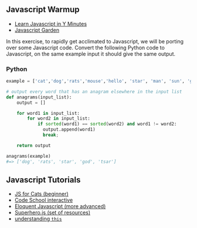 ## Javascript Warmup

* [Learn Javascript in Y Minutes][inxmin]
* [Javascript Garden][garden]

In this exercise, to rapidly get acclimated to Javascript, we will be porting over some Javascript code.  Convert the following Python code to Javascript, on the same example input it should give the same output.

### Python

```python
example = ['cat','dog','rats','mouse','hello', 'star', 'man', 'sun', 'god', 'heelo', 'beach','tsar']

# output every word that has an anagram elsewhere in the input list
def anagrams(input_list):
    output = []

    for word1 in input_list:
        for word2 in input_list:
            if sorted(word1) == sorted(word2) and word1 != word2:
              output.append(word1)
              break;

    return output

anagrams(example)
#=> ['dog', 'rats', 'star', 'god', 'tsar']
```

## Javascript Tutorials

* [JS for Cats (beginner)][jscats]
* [Code School interactive][codeschool]
* [Eloquent Javascript (more advanced)][eloquent]
* [Superhero.js (set of resources)][supjs]
* [understanding `this`][this]

[jscats]: http://jsforcats.com/
[eloquent]: http://eloquentjavascript.net/
[supjs]: http://superherojs.com/
[codeschool]: https://www.codeschool.com/paths/javascript
[inxmin]: http://learnxinyminutes.com/docs/javascript/
[garden]: https://bonsaiden.github.io/JavaScript-Garden/
[this]: http://tomhicks.github.io/code/2014/08/11/some-of-this.html